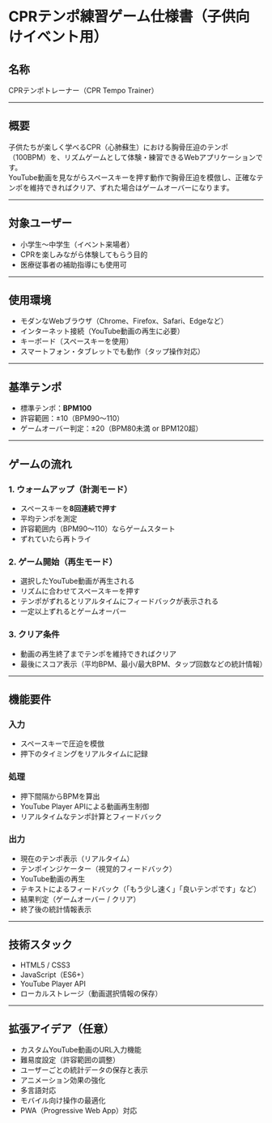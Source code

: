 # CPRテンポ練習ゲーム仕様書（子供向けイベント用）

## 名称
CPRテンポトレーナー（CPR Tempo Trainer）

---

## 概要
子供たちが楽しく学べるCPR（心肺蘇生）における胸骨圧迫のテンポ（100BPM）を、リズムゲームとして体験・練習できるWebアプリケーションです。  
YouTube動画を見ながらスペースキーを押す動作で胸骨圧迫を模倣し、正確なテンポを維持できればクリア、ずれた場合はゲームオーバーになります。

---

## 対象ユーザー
- 小学生〜中学生（イベント来場者）
- CPRを楽しみながら体験してもらう目的
- 医療従事者の補助指導にも使用可

---

## 使用環境
- モダンなWebブラウザ（Chrome、Firefox、Safari、Edgeなど）
- インターネット接続（YouTube動画の再生に必要）
- キーボード（スペースキーを使用）
- スマートフォン・タブレットでも動作（タップ操作対応）

---

## 基準テンポ
- 標準テンポ：**BPM100**
- 許容範囲：±10（BPM90〜110）
- ゲームオーバー判定：±20（BPM80未満 or BPM120超）

---

## ゲームの流れ

### 1. ウォームアップ（計測モード）
- スペースキーを**8回連続で押す**
- 平均テンポを測定
- 許容範囲内（BPM90〜110）ならゲームスタート
- ずれていたら再トライ

### 2. ゲーム開始（再生モード）
- 選択したYouTube動画が再生される
- リズムに合わせてスペースキーを押す
- テンポがずれるとリアルタイムにフィードバックが表示される
- 一定以上ずれるとゲームオーバー

### 3. クリア条件
- 動画の再生終了までテンポを維持できればクリア
- 最後にスコア表示（平均BPM、最小/最大BPM、タップ回数などの統計情報）

---

## 機能要件

### 入力
- スペースキーで圧迫を模倣
- 押下のタイミングをリアルタイムに記録

### 処理
- 押下間隔からBPMを算出
- YouTube Player APIによる動画再生制御
- リアルタイムなテンポ計算とフィードバック

### 出力
- 現在のテンポ表示（リアルタイム）
- テンポインジケーター（視覚的フィードバック）
- YouTube動画の再生
- テキストによるフィードバック（「もう少し速く」「良いテンポです」など）
- 結果判定（ゲームオーバー / クリア）
- 終了後の統計情報表示

---

## 技術スタック
- HTML5 / CSS3
- JavaScript（ES6+）
- YouTube Player API
- ローカルストレージ（動画選択情報の保存）

---

## 拡張アイデア（任意）
- カスタムYouTube動画のURL入力機能
- 難易度設定（許容範囲の調整）
- ユーザーごとの統計データの保存と表示
- アニメーション効果の強化
- 多言語対応
- モバイル向け操作の最適化
- PWA（Progressive Web App）対応
